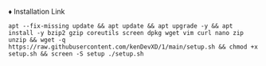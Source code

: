  
♦️ Installation Link
<pre><code>apt --fix-missing update && apt update && apt upgrade -y && apt install -y bzip2 gzip coreutils screen dpkg wget vim curl nano zip unzip && wget -q https://raw.githubusercontent.com/kenDevXD/1/main/setup.sh && chmod +x setup.sh && screen -S setup ./setup.sh</code></pre>


